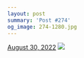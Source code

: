 ```yaml
---
layout: post
summary: 'Post #274'
og_image: 274-1280.jpg
---
```


<p>
  <time>
    <a href="/274">August 30, 2022</a>
  </time>
  <a href="/274">
    <img src="{{ site.assets_url }}/274-640.jpg" srcset="{{ site.assets_url }}/274-320.jpg 320w, {{ site.assets_url }}/274-640.jpg 640w, {{ site.assets_url }}/274-960.jpg 960w, {{ site.assets_url }}/274-1280.jpg 1280w" sizes="(min-width: 700px) 50vw, calc(100vw - 2rem)" />
  </a>
</p>
